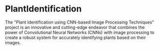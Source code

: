 # PlantIdentification
The "Plant Identification using CNN-based Image Processing Techniques" project is an innovative and cutting-edge endeavor that combines the power of Convolutional Neural Networks (CNNs) with image processing to create a robust system for accurately identifying plants based on their images.
